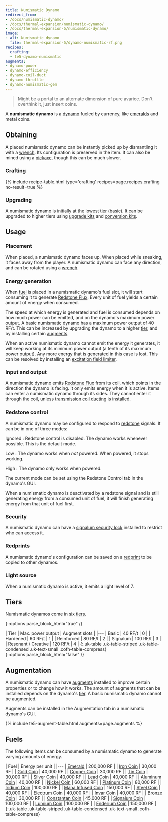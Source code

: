 ```yaml
---
title: Numismatic Dynamo
redirect_from:
- /docs/numismatic-dynamo/
- /docs/thermal-expansion/numismatic-dynamo/
- /docs/thermal-expansion-5/numismatic-dynamo/
image:
- alt: Numismatic dynamo
  file: thermal-expansion-5/dynamo-numismatic-rf.png
recipes:
  crafting:
  - te5-dynamo-numismatic
augments:
- dynamo-power
- dynamo-efficiency
- dynamo-coil-duct
- dynamo-throttle
- dynamo-numismatic-gem
---
```


> Might be a portal to an alternate dimension of pure avarice. Don't overthink
> it, just insert coins.


A **numismatic dynamo** is a [dynamo](/docs/1.12/thermal-expansion-5/dynamos/) fueled by currency, like
[emeralds](https://minecraft.gamepedia.com/Emerald) and metal coins.


Obtaining
---------

A placed numismatic dynamo can be instantly picked up by dismantling it with a
[wrench](/docs/1.12/wrenches/). Its configuration is preserved in the item. It can
also be mined using a [pickaxe](https://minecraft.gamepedia.com/Pickaxe), though
this can be much slower.

### Crafting
{% include recipe-table.html type='crafting' recipes=page.recipes.crafting no-result=true %}

### Upgrading
A numismatic dynamo is initially at the lowest [tier](#tiers) (basic). It can be
upgraded to higher tiers using [upgrade kits](/docs/1.12/thermal-foundation-2/upgrade-kits/) and
[conversion kits](/docs/1.12/thermal-foundation-2/conversion-kits/).


Usage
-----

### Placement
When placed, a numismatic dynamo faces up. When placed while sneaking, it faces
away from the player. A numismatic dynamo can face any direction, and can be
rotated using a [wrench](/docs/1.12/wrenches/).

### Energy generation
When [fuel](#fuels) is placed in a numismatic dynamo's fuel slot, it will start
consuming it to generate [Redstone Flux](/docs/redstone-flux/). Every unit of
fuel yields a certain amount of energy when consumed.

The speed at which energy is generated and fuel is consumed depends on how much
power can be emitted, and on the dynamo's maximum power output. A basic
numismatic dynamo has a maximum power output of 40 RF/t. This can be increased
by upgrading the dynamo to a higher [tier](#tiers), and by installing certain
[augments](#augmentation).

When an active numismatic dynamo cannot emit the energy it generates, it will
keep working at its minimum power output (a tenth of its maximum power output).
Any more energy that is generated in this case is lost. This can be resolved by
installing an [excitation field
limiter](/docs/1.12/thermal-expansion-5/augment-excitation-field-limiter/).

### Input and output
A numismatic dynamo emits [Redstone Flux](/docs/redstone-flux/) from its coil,
which points in the direction the dynamo is facing. It only emits energy when it
is active. Items can enter a numismatic dynamo through its sides. They cannot
enter it through the coil, unless [transmission coil
ducting](/docs/1.12/thermal-expansion-5/augment-transmission-coil-ducting/) is installed.

### Redstone control
A numismatic dynamo may be configured to respond to
[redstone](https://minecraft.gamepedia.com/Redstone) signals. It can be in one
of three modes:

Ignored
: Redstone control is disabled. The dynamo works whenever possible. This is the
default mode.

Low
: The dynamo works when *not* powered. When powered, it stops working.

High
: The dynamo only works when powered.

The current mode can be set using the Redstone Control tab in the dynamo's GUI.

When a numismatic dynamo is deactivated by a redstone signal and is still
generating energy from a consumed unit of fuel, it will finish generating energy
from that unit of fuel first.

### Security
A numismatic dynamo can have a [signalum security
lock](/docs/1.12/thermal-foundation-2/signalum-security-lock/) installed to restrict who can access it.

### Redprints
A numismatic dynamo's configuration can be saved on a
[redprint](/docs/1.12/thermal-foundation-2/redprint/) to be copied to other dynamos.

### Light source
When a numismatic dynamo is active, it emits a light level of 7.


Tiers
-----

Numismatic dynamos come in six [tiers](/docs/1.12/thermal-foundation-2/tiers/).

{::options parse_block_html="true" /}
<div class="uk-overflow-container">
| Tier | Max. power output | Augment slots |
|---
| Basic | 40 RF/t | 0 |
| Hardened | 60 RF/t | 1 |
| Reinforced | 80 RF/t | 2 |
| Signalum | 100 RF/t | 3 |
| Resonant / Creative | 120 RF/t | 4 |
{:.uk-table .uk-table-striped .uk-table-condensed .uk-text-small .cofh-table-compress}
</div>
{::options parse_block_html="false" /}


Augmentation
------------

A numismatic dynamo can have [augments](/docs/1.12/thermal-expansion-5/augments/) installed to improve
certain properties or to change how it works. The amount of augments that can be
installed depends on the dynamo's [tier](#tiers). A basic numismatic dynamo
cannot be augmented.

Augments can be installed in the Augmentation tab in a numismatic dynamo's GUI.

{% include te5-augment-table.html augments=page.augments %}


Fuels
-----

The following items can be consumed by a numismatic dynamo to generate varying
amounts of energy.

| Fuel | Energy per unit |
|---
| [Emerald](https://minecraft.gamepedia.com/Emerald) | 200,000 RF |
| [Iron Coin](/docs/1.12/thermal-foundation-2/iron-coin/) | 30,000 RF |
| [Gold Coin](/docs/1.12/thermal-foundation-2/gold-coin/) | 40,000 RF |
| [Copper Coin](/docs/1.12/thermal-foundation-2/copper-coin/) | 30,000 RF |
| [Tin Coin](/docs/1.12/thermal-foundation-2/tin-coin/) | 30,000 RF |
| [Silver Coin](/docs/1.12/thermal-foundation-2/silver-coin/) | 40,000 RF |
| [Lead Coin](/docs/1.12/thermal-foundation-2/lead-coin/) | 40,000 RF |
| [Aluminum Coin](/docs/1.12/thermal-foundation-2/aluminum-coin/) | 40,000 RF |
| [Nickel Coin](/docs/1.12/thermal-foundation-2/nickel-coin/) | 60,000 RF |
| [Platinum Coin](/docs/1.12/thermal-foundation-2/platinum-coin/) | 80,000 RF |
| [Iridium Coin](/docs/1.12/thermal-foundation-2/iridium-coin/) | 100,000 RF |
| [Mana Infused Coin](/docs/1.12/thermal-foundation-2/mana-infused-coin/) | 150,000 RF |
| [Steel Coin](/docs/1.12/thermal-foundation-2/steel-coin/) | 40,000 RF |
| [Electrum Coin](/docs/1.12/thermal-foundation-2/electrum-coin/) | 40,000 RF |
| [Invar Coin](/docs/1.12/thermal-foundation-2/invar-coin/) | 40,000 RF |
| [Bronze Coin](/docs/1.12/thermal-foundation-2/bronze-coin/) | 30,000 RF |
| [Constantan Coin](/docs/1.12/thermal-foundation-2/constantan-coin/) | 45,000 RF |
| [Signalum Coin](/docs/1.12/thermal-foundation-2/signalum-coin/) | 100,000 RF |
| [Lumium Coin](/docs/1.12/thermal-foundation-2/lumium-coin/) | 100,000 RF |
| [Enderium Coin](/docs/1.12/thermal-foundation-2/enderium-coin/) | 150,000 RF |
{:.uk-table .uk-table-striped .uk-table-condensed .uk-text-small .cofh-table-compress}
